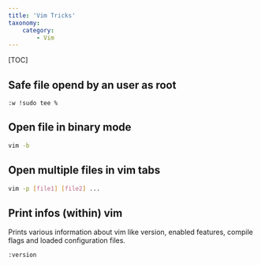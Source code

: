 ```yaml
---
title: 'Vim Tricks'
taxonomy:
    category:
        - Vim
---
```


[TOC]

## Safe file opend by an user as root
```vimscript
:w !sudo tee %
```

## Open file in binary mode
```bash
vim -b
```

## Open multiple files in vim tabs
```bash
vim -p [file1] [file2] ...
```

## Print infos (within) vim
Prints various information about vim like version, enabled features, compile flags and loaded configuration files.
```
:version
```